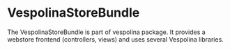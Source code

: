 VespolinaStoreBundle
======================

The VespolinaStoreBundle is part of vespolina package.
It provides a webstore frontend (controllers, views) and uses several Vespolina libraries.
